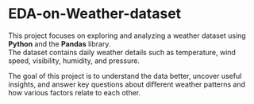 # EDA-on-Weather-dataset
This project focuses on exploring and analyzing a weather dataset using **Python** and the **Pandas** library.  
The dataset contains daily weather details such as temperature, wind speed, visibility, humidity, and pressure.  

The goal of this project is to understand the data better, uncover useful insights, and answer key questions about different weather patterns and how various factors relate to each other.